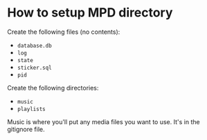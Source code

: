 # How to setup MPD directory

Create the following files (no contents):

- `database.db`
- `log`
- `state`
- `sticker.sql`
- `pid`

Create the following directories:

- `music`
- `playlists`

Music is where you'll put any media files you want to use. It's in the gitignore file.
